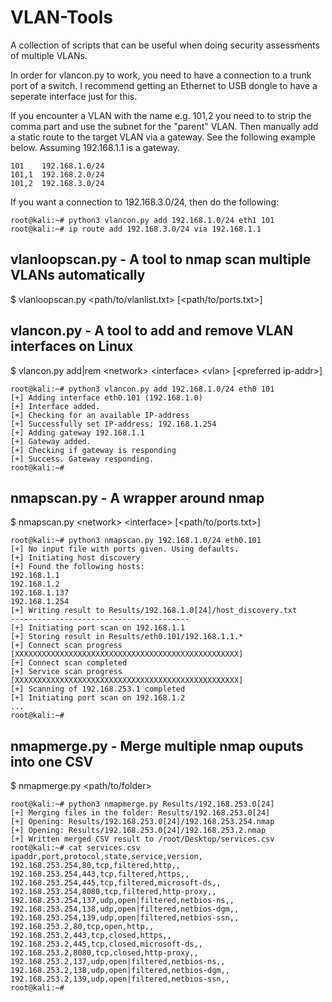 # VLAN-Tools

A collection of scripts that can be useful when doing security assessments of multiple VLANs.  
  
In order for vlancon.py to work, you need to have a connection to a trunk port of a switch. I recommend getting an Ethernet to USB dongle to have a seperate interface just for this.  
  
If you encounter a VLAN with the name e.g. 101,2 you need to to strip the comma part and use the subnet for the "parent" VLAN. Then manually add a static route to the target VLAN via a gateway. See the following example below. Assuming 192.168.1.1 is a gateway.

```
101    192.168.1.0/24
101,1  192.168.2.0/24
101,2  192.168.3.0/24
```

If you want a connection to 192.168.3.0/24, then do the following:
```
root@kali:~# python3 vlancon.py add 192.168.1.0/24 eth1 101
root@kali:~# ip route add 192.168.3.0/24 via 192.168.1.1
```

## vlanloopscan.py - A tool to nmap scan multiple VLANs automatically

$ vlanloopscan.py &lt;path/to/vlanlist.txt&gt; [&lt;path/to/ports.txt&gt;]

## vlancon.py - A tool to add and remove VLAN interfaces on Linux  
  
$ vlancon.py add|rem &lt;network&gt; &lt;interface&gt; &lt;vlan&gt; [&lt;preferred ip-addr&gt;]

```
root@kali:~# python3 vlancon.py add 192.168.1.0/24 eth0 101
[+] Adding interface eth0.101 (192.168.1.0)  
[+] Interface added.  
[+] Checking for an available IP-address   
[+] Successfully set IP-address: 192.168.1.254  
[+] Adding gateway 192.168.1.1  
[+] Gateway added.  
[+] Checking if gateway is responding  
[+] Success. Gateway responding.  
root@kali:~#  
```
  
## nmapscan.py - A wrapper around nmap  

$ nmapscan.py &lt;network&gt; &lt;interface&gt; [&lt;path/to/ports.txt&gt;]
```
root@kali:~# python3 nmapscan.py 192.168.1.0/24 eth0.101
[+] No input file with ports given. Using defaults.
[+] Initiating host discovery  
[+] Found the following hosts:  
192.168.1.1  
192.168.1.2  
192.168.1.137  
192.168.1.254  
[+] Writing result to Results/192.168.1.0[24]/host_discovery.txt  
----------------------------------------  
[+] Initiating port scan on 192.168.1.1  
[+] Storing result in Results/eth0.101/192.168.1.1.*  
[+] Connect scan progress  
[XXXXXXXXXXXXXXXXXXXXXXXXXXXXXXXXXXXXXXXXXXXXXXXXXX]  
[+] Connect scan completed  
[+] Service scan progress  
[XXXXXXXXXXXXXXXXXXXXXXXXXXXXXXXXXXXXXXXXXXXXXXXXXX]  
[+] Scanning of 192.168.253.1 completed  
[+] Initiating port scan on 192.168.1.2
...  
root@kali:~#
```

## nmapmerge.py - Merge multiple nmap ouputs into one CSV
$ nmapmerge.py &lt;path/to/folder&gt;
```
root@kali:~# python3 nmapmerge.py Results/192.168.253.0[24]
[+] Merging files in the folder: Results/192.168.253.0[24]
[+] Opening: Results/192.168.253.0[24]/192.168.253.254.nmap
[+] Opening: Results/192.168.253.0[24]/192.168.253.2.nmap
[+] Written merged CSV result to /root/Desktop/services.csv
root@kali:~# cat services.csv 
ipaddr,port,protocol,state,service,version,
192.168.253.254,80,tcp,filtered,http,,
192.168.253.254,443,tcp,filtered,https,,
192.168.253.254,445,tcp,filtered,microsoft-ds,,
192.168.253.254,8080,tcp,filtered,http-proxy,,
192.168.253.254,137,udp,open|filtered,netbios-ns,,
192.168.253.254,138,udp,open|filtered,netbios-dgm,,
192.168.253.254,139,udp,open|filtered,netbios-ssn,,
192.168.253.2,80,tcp,open,http,,
192.168.253.2,443,tcp,closed,https,,
192.168.253.2,445,tcp,closed,microsoft-ds,,
192.168.253.2,8080,tcp,closed,http-proxy,,
192.168.253.2,137,udp,open|filtered,netbios-ns,,
192.168.253.2,138,udp,open|filtered,netbios-dgm,,
192.168.253.2,139,udp,open|filtered,netbios-ssn,,
root@kali:~# 
```

